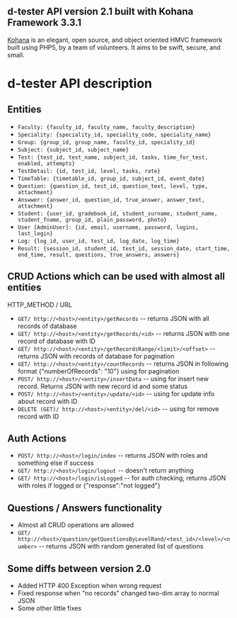 d-tester API version 2.1 built with Kohana Framework 3.3.1
----------

[Kohana](http://kohanaframework.org/) is an elegant, open source, and object oriented HMVC framework built using PHP5, by a team of volunteers. It aims to be swift, secure, and small.

# d-tester API description
## Entities
 * ```Faculty: {faculty_id, faculty_name, faculty_description}```
 * ```Speciality: {speciality_id, speciality_code, speciality_name}```
 * ```Group: {group_id, group_name, faculty_id, speciality_id}```
 * ```Subject: {subject_id, subject_name}```
 * ```Test: {test_id, test_name, subject_id, tasks, time_for_test, enabled, attempts}```
 * ```TestDetail: {id, test_id, level, tasks, rate}```
 * ```TimeTable: {timetable_id, group_id, subject_id, event_date}```
 * ```Question: {question_id, test_id, question_text, level, type, attachment}```
 * ```Answwer: {answer_id, question_id, true_answer, answer_text, attachment}```
 * ```Student: {user_id, gradebook_id, student_surname, student_name, student_fname, group_id, plain_password, photo}```
 * ```User [AdminUser]: {id, email, username, password, logins, last_login}```
 * ```Log: {log_id, user_id, test_id, log_date, log_time}```
 * ```Result: {session_id, student_id, test_id, session_date, start_time, end_time, result, questions, true_answers, answers}```

## CRUD Actions which can be used with almost all entities
   HTTP_METHOD / URL

 * ```GET/ http://<host>/<entity>/getRecords``` -- returns JSON with all records of database
 * ```GET/ http://<host>/<entity>/getRecords/<id>``` -- returns JSON with one record of database with ID
 * ```GET/ http://<host>/<entity>/getRecordsRange/<limit>/<offset>``` -- returns JSON with records of database for pagination
 * ```GET/ http://<host>/<entity>/countRecords``` -- returns JSON in following format {"numberOfRecords": "10"} using for pagination
 * ```POST/ http://<host>/<entity>/insertData``` -- using for insert new record. Returns JSON with new record id and some status
 * ```POST/ http://<host>/<entity>/update/<id>``` -- using for update info about record with ID
 * ```DELETE (GET)/ http://<host>/<entity>/del/<id>``` -- using for remove record with ID
 
## Auth Actions
 * ```POST/ http://<host>/login/index``` -- returns JSON with roles and something else if success
 * ```GET/ http://<host>/login/logout``` -- doesn't return anything
 * ```GET/ http://<host>/login/isLogged``` -- for auth checking, returns JSON with roles if logged or {"response":"not logged"}

## Questions / Answers functionality
 * Almost all CRUD operations are allowed
 * ```GET/ http://<host>/question/getQuestionsByLevelRand/<test_id>/<level>/<number>``` -- returns JSON with random generated list of questions  


## Some diffs between version 2.0
 * Added HTTP 400 Exception when wrong request
 * Fixed response when "no records" changed two-dim array to normal JSON
 * Some other little fixes